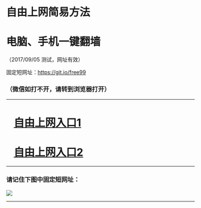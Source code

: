 ﻿# 自由上网简易方法

# 电脑、手机一键翻墙

（2017/09/05 测试，网址有效）

固定短网址：https://git.io/free99

### （微信如打不开，请转到浏览器打开）


***





# &nbsp;&nbsp; <a href="http://ft2209610536.fwq-tz1001.xyz/fwqtz01.html?t=090500110461 " target="_blank">自由上网入口1</a>
# &nbsp;&nbsp; <a href="http://ft3178626481.fwq-tz1002.xyz/fwqtz02.html?t=090500123901 " target="_blank">自由上网入口2</a>
***

### 请记住下图中固定短网址：

<img src="https://s3-us-west-2.amazonaws.com/fwq-1001/yjfq-20170905okok.png" /> 


***

